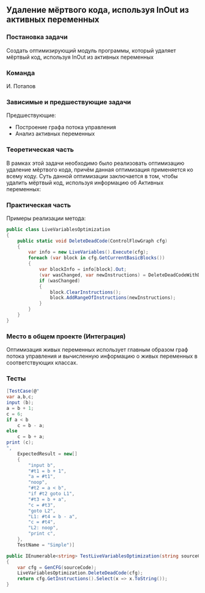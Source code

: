 ## Удаление мёртвого кода, используя InOut из активных переменных

### Постановка задачи
Создать оптимизирующий модуль программы, который удаляет мёртвый код, используя InOut из активных переменных

### Команда
И. Потапов

### Зависимые и предшествующие задачи
Предшествующие:

- Построение графа потока управления
- Анализ активных переменных

### Теоретическая часть
В рамках этой задачи необходимо было реализовать оптимизацию удаление мёртвого кода, причём данная оптимизация применяется ко всему коду. Суть данной оптимизации заключается в том, чтобы удалить мёртвый код, используя информацию об Активных переменных:

### Практическая часть
Примеры реализации метода:

```csharp
public class LiveVariablesOptimization
{
    public static void DeleteDeadCode(ControlFlowGraph cfg)
    {
        var info = new LiveVariables().Execute(cfg);
        foreach (var block in cfg.GetCurrentBasicBlocks())
        {
            var blockInfo = info[block].Out;
            (var wasChanged, var newInstructions) = DeleteDeadCodeWithDeadVars.DeleteDeadCode(block.GetInstructions(), blockInfo);
            if (wasChanged)
            {
                block.ClearInstructions();
                block.AddRangeOfInstructions(newInstructions);
            }
        }
    }
}
```

### Место в общем проекте (Интеграция)
Оптимизация живых переменных использует главным образом граф потока управления и вычисленную информацию о живых переменных в соответствующих классах.

### Тесты

```csharp
[TestCase(@"
var a,b,c;
input (b);
a = b + 1;
c = 6;
if a < b
    c = b - a;
else
    c = b + a;
print (c);
",
    ExpectedResult = new[]
    {
        "input b",
        "#t1 = b + 1",
        "a = #t1",
        "noop",
        "#t2 = a < b",
        "if #t2 goto L1",
        "#t3 = b + a",
        "c = #t3",
        "goto L2",
        "L1: #t4 = b - a",
        "c = #t4",
        "L2: noop",
        "print c",
    },
    TestName = "Simple")]

public IEnumerable<string> TestLiveVariablesOptimization(string sourceCode)
{
    var cfg = GenCFG(sourceCode);
    LiveVariablesOptimization.DeleteDeadCode(cfg);
    return cfg.GetInstructions().Select(x => x.ToString());
}
```
